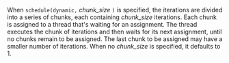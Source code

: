 When `schedule(dynamic,` *chunk_size* `)` is specified, the iterations are divided into a series of chunks, each containing *chunk_size* iterations. Each chunk is assigned to a thread that's waiting for an assignment. The thread executes the chunk of iterations and then waits for its next assignment, until no chunks remain to be assigned. The last chunk to be assigned may have a smaller number of iterations. When no *chunk_size* is specified, it defaults to 1.